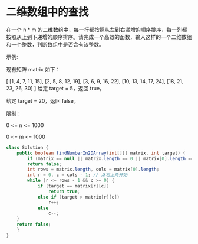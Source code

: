 # 二维数组中的查找

在一个 n * m 的二维数组中，每一行都按照从左到右递增的顺序排序，每一列都按照从上到下递增的顺序排序。请完成一个高效的函数，输入这样的一个二维数组和一个整数，判断数组中是否含有该整数。

 

示例:

现有矩阵 matrix 如下：

[
  [1,   4,  7, 11, 15],
  [2,   5,  8, 12, 19],
  [3,   6,  9, 16, 22],
  [10, 13, 14, 17, 24],
  [18, 21, 23, 26, 30]
]
给定 target = 5，返回 true。

给定 target = 20，返回 false。

 

限制：

0 <= n <= 1000

0 <= m <= 1000





```java
class Solution {
    public boolean findNumberIn2DArray(int[][] matrix, int target) {
        if (matrix == null || matrix.length == 0 || matrix[0].length == 0)
        return false;
        int rows = matrix.length, cols = matrix[0].length;
        int r = 0, c = cols - 1; // 从右上角开始
        while (r <= rows - 1 && c >= 0) {
            if (target == matrix[r][c])
                return true;
            else if (target > matrix[r][c])
                r++;
            else
                c--;
    }
    return false;
    }
}

```

